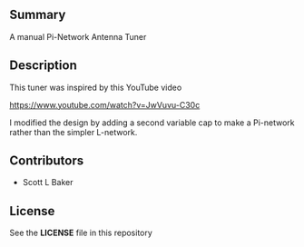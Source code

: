 
## Summary

A manual Pi-Network Antenna Tuner


## Description

This tuner was inspired by this YouTube video

https://www.youtube.com/watch?v=JwVuvu-C30c

I modified the design by adding a second variable cap to make a Pi-network
rather than the simpler L-network.


## Contributors

* Scott L Baker


## License

See the **LICENSE** file in this repository


